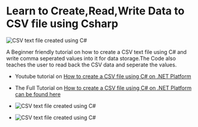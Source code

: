 # Learn to Create,Read,Write Data to CSV file using Csharp

![CSV text file created using C#](https://www.xanthium.in/sites/default/files/inline-images/create-csv-text-file-using-csharp.jpg) 

A Beginner friendly tutorial on how to create a CSV text file using C# and write comma seperated values into it for data storage.The Code also teaches the user to read back the CSV data and seperate the values.

- Youtube tutorial on [How to create a CSV file using C# on .NET Platform](https://www.youtube.com/watch?v=tusGdb1uyF0)
- The Full Tutorial on [How to create a CSV file using C# on .NET Platform can be found here](https://www.xanthium.in/how-to-create-read-write-data-to-csv-file-using-csharp-dotnet-platform)

- ![CSV text file created using C#](https://www.xanthium.in/sites/default/files/inline-images/image_67.png)
- ![CSV text file created using C#](https://www.xanthium.in/sites/default/files/inline-images/image_68.png)